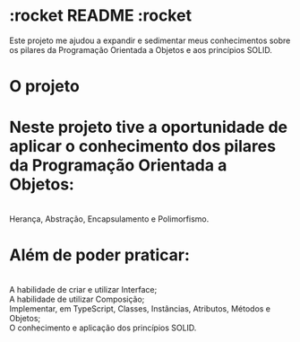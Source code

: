 # :rocket README :rocket
Este projeto me ajudou a expandir e sedimentar meus conhecimentos sobre os pilares da Programação Orientada a Objetos e aos princípios SOLID.
<br />

# O projeto
<h1> Neste projeto tive a oportunidade de aplicar o conhecimento dos pilares da Programação Orientada a Objetos:</h1>
<br />
Herança, Abstração, Encapsulamento e Polimorfismo.
<br />
<h1>Além de poder praticar:</h1>
<br />
A habilidade de criar e utilizar Interface;
<br />
A habilidade de utilizar Composição;
<br />
Implementar, em TypeScript, Classes, Instâncias, Atributos, Métodos e Objetos;
<br />
O conhecimento e aplicação dos princípios SOLID.

